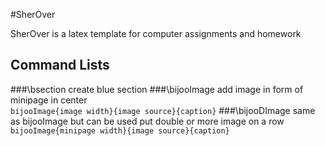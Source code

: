 #SherOver

SherOver is a latex template for computer assignments and homework

## Command Lists
###\bsection
create blue section
###\bijooImage
add image in form of minipage in center  
`bijooImage{image width}{image source}{caption}`
###\bijooDImage
same as bijooImage but can be used put double or more image on a row  
`bijooImage{minipage width}{image source}{caption}`
